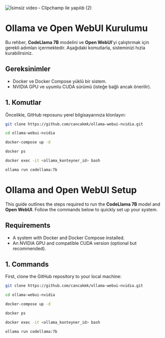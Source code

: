 

![İsimsiz video ‐ Clipchamp ile yapıldı (2)](https://github.com/user-attachments/assets/105d890f-8766-4a33-9766-41378de87e0f)


# Ollama ve Open WebUI Kurulumu

Bu rehber, **CodeLlama 7B** modelini ve **Open WebUI**'yi çalıştırmak için gerekli adımları içermektedir. Aşağıdaki komutlarla, sisteminizi hızla kurabilirsiniz.

## Gereksinimler

- Docker ve Docker Compose yüklü bir sistem.
- NVIDIA GPU ve uyumlu CUDA sürümü (isteğe bağlı ancak önerilir).

## 1. Komutlar

Öncelikle, GitHub reposunu yerel bilgisayarınıza klonlayın:

```bash
git clone https://github.com/cancakmk/ollama-webui-nvidia.git

cd ollama-webui-nvidia

docker-compose up -d

docker ps

docker exec -it <ollama_konteyner_id> bash

ollama run codellama:7b
```

# Ollama and Open WebUI Setup

This guide outlines the steps required to run the **CodeLlama 7B** model and **Open WebUI**. Follow the commands below to quickly set up your system.

## Requirements

- A system with Docker and Docker Compose installed.
- An NVIDIA GPU and compatible CUDA version (optional but recommended).

## 1. Commands

First, clone the GitHub repository to your local machine:

```bash
git clone https://github.com/cancakmk/ollama-webui-nvidia.git

cd ollama-webui-nvidia

docker-compose up -d

docker ps

docker exec -it <ollama_konteyner_id> bash

ollama run codellama:7b
```
